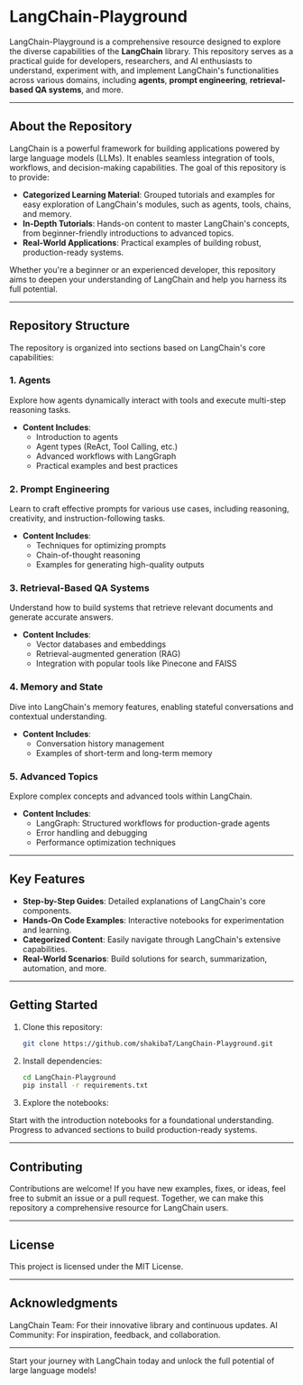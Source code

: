 # **LangChain-Playground**

LangChain-Playground is a comprehensive resource designed to explore the diverse capabilities of the **LangChain** library. This repository serves as a practical guide for developers, researchers, and AI enthusiasts to understand, experiment with, and implement LangChain's functionalities across various domains, including **agents**, **prompt engineering**, **retrieval-based QA systems**, and more.

---

## **About the Repository**

LangChain is a powerful framework for building applications powered by large language models (LLMs). It enables seamless integration of tools, workflows, and decision-making capabilities. The goal of this repository is to provide:

- **Categorized Learning Material**: Grouped tutorials and examples for easy exploration of LangChain's modules, such as agents, tools, chains, and memory.
- **In-Depth Tutorials**: Hands-on content to master LangChain's concepts, from beginner-friendly introductions to advanced topics.
- **Real-World Applications**: Practical examples of building robust, production-ready systems.

Whether you're a beginner or an experienced developer, this repository aims to deepen your understanding of LangChain and help you harness its full potential.

---

## **Repository Structure**

The repository is organized into sections based on LangChain's core capabilities:

### **1. Agents**  
Explore how agents dynamically interact with tools and execute multi-step reasoning tasks.

- **Content Includes**:
  - Introduction to agents
  - Agent types (ReAct, Tool Calling, etc.)
  - Advanced workflows with LangGraph
  - Practical examples and best practices

### **2. Prompt Engineering**  
Learn to craft effective prompts for various use cases, including reasoning, creativity, and instruction-following tasks.

- **Content Includes**:
  - Techniques for optimizing prompts
  - Chain-of-thought reasoning
  - Examples for generating high-quality outputs

### **3. Retrieval-Based QA Systems**  
Understand how to build systems that retrieve relevant documents and generate accurate answers.

- **Content Includes**:
  - Vector databases and embeddings
  - Retrieval-augmented generation (RAG)
  - Integration with popular tools like Pinecone and FAISS

### **4. Memory and State**  
Dive into LangChain's memory features, enabling stateful conversations and contextual understanding.

- **Content Includes**:
  - Conversation history management
  - Examples of short-term and long-term memory

### **5. Advanced Topics**  
Explore complex concepts and advanced tools within LangChain.

- **Content Includes**:
  - LangGraph: Structured workflows for production-grade agents
  - Error handling and debugging
  - Performance optimization techniques

---

## **Key Features**

- **Step-by-Step Guides**: Detailed explanations of LangChain's core components.
- **Hands-On Code Examples**: Interactive notebooks for experimentation and learning.
- **Categorized Content**: Easily navigate through LangChain's extensive capabilities.
- **Real-World Scenarios**: Build solutions for search, summarization, automation, and more.

---

## **Getting Started**

1. Clone this repository:  
   ```bash
   git clone https://github.com/shakibaT/LangChain-Playground.git


2. Install dependencies:  
   ```bash
   cd LangChain-Playground
   pip install -r requirements.txt

3. Explore the notebooks:

Start with the introduction notebooks for a foundational understanding.
Progress to advanced sections to build production-ready systems.

---


## **Contributing**

Contributions are welcome! If you have new examples, fixes, or ideas, feel free to submit an issue or a pull request. Together, we can make this repository a comprehensive resource for LangChain users.

---

## **License**

This project is licensed under the MIT License.

---

## **Acknowledgments**

LangChain Team: For their innovative library and continuous updates.
AI Community: For inspiration, feedback, and collaboration.

---


Start your journey with LangChain today and unlock the full potential of large language models!